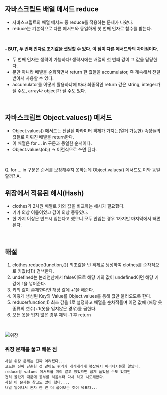 ## 자바스크립트 배열 메서드 reduce
- 자바스크립트의 배열 메서드 중 reduce를 적용하는 문제가 나왔다.
- reduce는 기본적으로 다른 메서드와 동일하게 첫 번째 인자로 함수를 받는다.
<br>

**- BUT, 두 번째 인자로 초기값을 셋팅할 수 있다. 이 점이 다른 메서드와의 차이점이다.**
- 두 번째 인자는 생략이 가능하다! 생략시에는 배열의 첫 번째 값이 그 값을 담당한다.
- 뿐만 아니라 배열을 순회하면서 return 한 값들을 accumulator, 즉 계속해서 전달받아서 사용할 수 있다. 
- accumulator를 어떻게 활용하냐에 따라 최종적인 return 값은 string, integer가 될 수도, array나 object가 될 수도 있다.
<br>

## 자바스크립트 Object.values() 메서드
- Object.values() 메서드는 전달된 파라미터 객체가 가지는(열거 가능한) 속성들의 값들로 이뤄진 배열을 return한다.
- 이 배열은 for ... in 구문과 동일한 순서이다.
- Object.values(obj) -> 이런식으로 쓰면 된다.
<br>

Q. for ... in 구문은 순서를 보장해주지 못하는데 Object.values() 메서드도 이와 동일할까?
A. 
<br>

## 위장에서 적용된 해시(Hash)
- clothes가 2차원 배열로 키와 값을 비교하는 해시가 필요했다.
- 키가 의상 이름이었고 값이 의상 종류였다.
- 한 가지 이상은 반드시 입는다고 했으니 모두 안입는 경우 1가지만 마지막에서 빼면 된다.
<br>

## 해설
1. clothes.reduce(function,{}) 최초값을 빈 객체로 생성하여 clothes를 순차적으로 키값(t[1]) 검색한다.
2. undefined는 논리연산에서 false이므로 해당 키의 값이 undefined이면 해당 키값에 1을 넣어준다.
3. 키의 값이 존재한다면 해당 값에 +1을 해준다.
4. 이렇게 생성된 Key와 Value를 Object.values를 통해 값만 불러오도록 한다.
5. reduce(function,1) 최초 값을 1로 설정하고 배열을 순차적돌며 이전 값에 (해당 옷종류의 갯수)+1(옷을 입지않은 경우)를 곱한다.
6. 모든 옷을 입지 않은 경우 제외 -1 후 return
<br>

![위장](https://user-images.githubusercontent.com/68318945/105062014-7bf67400-5abd-11eb-8cfd-5ed43c3db69a.png)
<br>

### 위장 문제를 풀고 배운 점
```
사실 위장 문제는 진짜 어려웠다...
코드는 진짜 단순한 것 같아도 쿼리가 개개개개개 복잡해서 머리터지는줄 알았다.
reduce랑 values 메서드를 미리 알고 있었으면 쉽게 풀었을 수도 있지만
전혀 몰랐기 때문에 공부를 처음부터 다시 하고 시도해봤다.
사실 이 문제는 참고도 많이 했다....
내일 일어나서 혼자 한 번 더 풀어보는 것이 목표다...
```